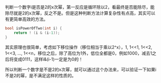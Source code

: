 判断一个数字i是否是2的x次幂，第一反应是循环除以2，看最终是否能除尽，能除尽就是2的x次幂，反之不是。但是这种判断方法计算复杂性有点高，其实可以有更简单高效的方法。

```c
bool isPowerOfTwo(int i) {
    return ! (i & (i-1));
}
```

其实原理也很简单，考虑如下移位操作（移位相当于乘以2^x），1, 1<<1, 1<<2, 1<<3, ..., 1<<n，移位之后，除了高位为1外，低位全都是0，例如1000，减去1之后将变成0111，这样i&(i-1)一定是为0的！

所以判断一个数字是不是2的x次幂，就可以通过这个办法来，可以验证一下如果i不是2的幂，是不满足这样的性质的。